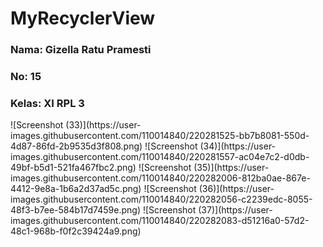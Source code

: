 # MyRecyclerView
<h3>Nama: Gizella Ratu Pramesti</h3>
<h3>No: 15</h3>
<h3>Kelas: XI RPL 3</h3>
![Screenshot (33)](https://user-images.githubusercontent.com/110014840/220281525-bb7b8081-550d-4d87-86fd-2b9535d3f808.png)
![Screenshot (34)](https://user-images.githubusercontent.com/110014840/220281557-ac04e7c2-d0db-49bf-b5d1-521fa467fbc2.png)
![Screenshot (35)](https://user-images.githubusercontent.com/110014840/220282006-812ba0ae-867e-4412-9e8a-1b6a2d37ad5c.png)
![Screenshot (36)](https://user-images.githubusercontent.com/110014840/220282056-c2239edc-8055-48f3-b7ee-584b17d7459e.png)
![Screenshot (37)](https://user-images.githubusercontent.com/110014840/220282083-d51216a0-57d2-48c1-968b-f0f2c39424a9.png)
